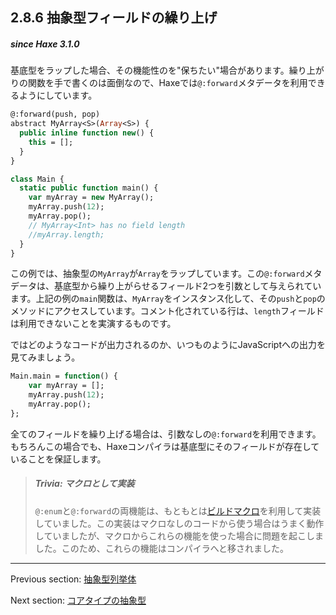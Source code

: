 ## 2.8.6 抽象型フィールドの繰り上げ

##### since Haxe 3.1.0

基底型をラップした場合、その機能性のを"保ちたい"場合があります。繰り上がりの関数を手で書くのは面倒なので、Haxeでは`@:forward`メタデータを利用できるようにしています。

```haxe
@:forward(push, pop)
abstract MyArray<S>(Array<S>) {
  public inline function new() {
    this = [];
  }
}

class Main {
  static public function main() {
    var myArray = new MyArray();
    myArray.push(12);
    myArray.pop();
    // MyArray<Int> has no field length
    //myArray.length;
  }
}
```

この例では、抽象型の`MyArray`が`Array`をラップしています。この`@:forward`メタデータは、基底型から繰り上がらせるフィールド2つを引数として与えられています。上記の例の`main`関数は、`MyArray`をインスタンス化して、その`push`と`pop`のメソッドにアクセスしています。コメント化されている行は、`length`フィールドは利用できないことを実演するものです。

ではどのようなコードが出力されるのか、いつものようにJavaScriptへの出力を見てみましょう。

```haxe
Main.main = function() {
	var myArray = [];
	myArray.push(12);
	myArray.pop();
};
```

全てのフィールドを繰り上げる場合は、引数なしの`@:forward`を利用できます。もちろんこの場合でも、Haxeコンパイラは基底型にそのフィールドが存在していることを保証します。

> ##### Trivia: マクロとして実装
>
> `@:enum`と`@:forward`の両機能は、もともとは[ビルドマクロ](macro-type-building.md)を利用して実装していました。この実装はマクロなしのコードから使う場合はうまく動作していましたが、マクロからこれらの機能を使った場合に問題を起こしました。このため、これらの機能はコンパイラへと移されました。

---

Previous section: [抽象型列挙体](types-abstract-enum.md)

Next section: [コアタイプの抽象型](types-abstract-core-type.md)